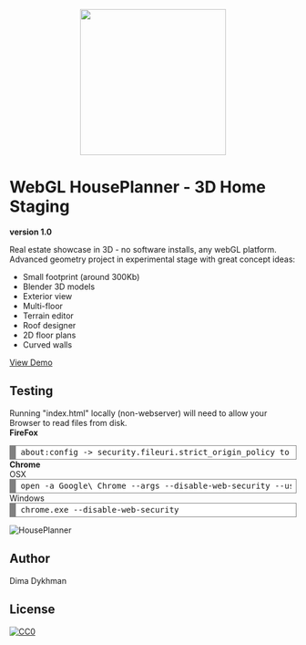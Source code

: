 <p align="center"><img src="https://github.com/poofik/webgl-houseplanner/raw/master/objects/Platform/Textures/logo.png" alt="" width="256" height="256" /></p>

# WebGL HousePlanner - 3D Home Staging #
**version 1.0**

Real estate showcase in 3D - no software installs, any webGL platform.
Advanced geometry project in experimental stage with great concept ideas:

- Small footprint (around 300Kb)
- Blender 3D models
- Exterior view
- Multi-floor
- Terrain editor
- Roof designer
- 2D floor plans
- Curved walls

[View Demo](http://houseplanner.iroot.ca/start)

## Testing
Running "index.html" locally (non-webserver) will need to allow your Browser to read files from disk.<br/>
<b>FireFox</b>
<div style="background: #ffffff; overflow:auto;width:auto;border:solid gray;border-width:.1em .1em .1em .8em;padding:.2em .6em;">
    <pre style="margin: 0; line-height: 125%">about:config -> security.fileuri.strict_origin_policy to false</pre>
</div>
<b>Chrome</b><br>
OSX
<div style="background: #ffffff; overflow:auto;width:auto;border:solid gray;border-width:.1em .1em .1em .8em;padding:.2em .6em;">
    <pre style="margin: 0; line-height: 125%">open -a Google\ Chrome --args --disable-web-security --user-data-dir</pre>
</div>
Windows
<div style="background: #ffffff; overflow:auto;width:auto;border:solid gray;border-width:.1em .1em .1em .8em;padding:.2em .6em;">
    <pre style="margin: 0; line-height: 125%">chrome.exe --disable-web-security</pre>
</div>

![HousePlanner](https://raw.githubusercontent.com/poofik/WebGL-HousePlanner/master/screenshot.jpg)

## Author

Dima Dykhman

## License

<a href="http://creativecommons.org/publicdomain/zero/1.0/" rel="license" target="_blank"> <img alt="CC0" border="0" src="http://i.creativecommons.org/l/zero/1.0/88x31.png" title="CC0" /></a>